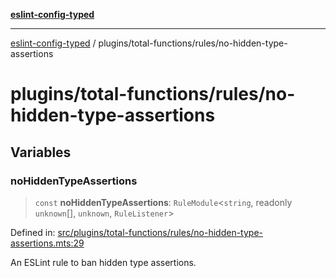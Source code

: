 [**eslint-config-typed**](../../../README.md)

***

[eslint-config-typed](../../../README.md) / plugins/total-functions/rules/no-hidden-type-assertions

# plugins/total-functions/rules/no-hidden-type-assertions

## Variables

### noHiddenTypeAssertions

> `const` **noHiddenTypeAssertions**: `RuleModule`\<`string`, readonly `unknown`[], `unknown`, `RuleListener`\>

Defined in: [src/plugins/total-functions/rules/no-hidden-type-assertions.mts:29](https://github.com/noshiro-pf/eslint-config-typed/blob/main/src/plugins/total-functions/rules/no-hidden-type-assertions.mts#L29)

An ESLint rule to ban hidden type assertions.
